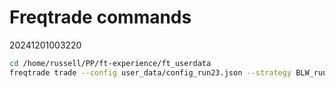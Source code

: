 # Freqtrade commands

20241201003220

``` bash
cd /home/russell/PP/ft-experience/ft_userdata
freqtrade trade --config user_data/config_run23.json --strategy BLW_run23
```
